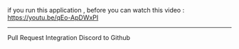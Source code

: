 if you run this application , before you can watch this video : https://youtu.be/qEo-ApDWxPI


_______________________________________________________________________________________________

Pull Request Integration Discord to Github 
